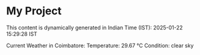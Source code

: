 # My Project

This content is dynamically generated in Indian Time (IST): 2025-01-22 15:29:28 IST


Current Weather in Coimbatore:
Temperature: 29.67 °C
Condition: clear sky
